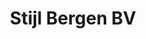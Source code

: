 ---
address: Dorpsstraat 10
title: Stijl Bergen BV
city: Bergen
zip: 1861 KW
country: Netherlands
lat: 52.668582
lng: 4.699658
phone: 072 5895020
email: info@stijlbergen.nl
url: 
---